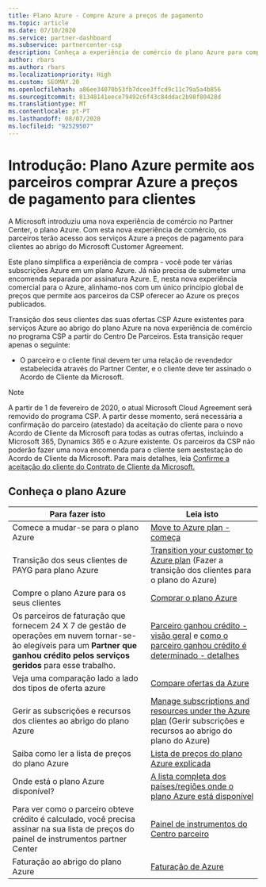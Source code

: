 ```yaml
---
title: Plano Azure - Compre Azure a preços de pagamento
ms.topic: article
ms.date: 07/10/2020
ms.service: partner-dashboard
ms.subservice: partnercenter-csp
description: Conheça a experiência de comércio do plano Azure para comprar serviços Azure a preços de pagamento para os clientes. Saiba mais sobre novos requisitos de segurança também.
author: rbars
ms.author: rbars
ms.localizationpriority: High
ms.custom: SEOMAY.20
ms.openlocfilehash: a86ee34070b53fb7dcee3ffcd9c11c79a5a4b856
ms.sourcegitcommit: 81348141eece79492c6f43c84ddac2b98f80428d
ms.translationtype: MT
ms.contentlocale: pt-PT
ms.lasthandoff: 08/07/2020
ms.locfileid: "92529507"
---
```

# <a name="introduction-azure-plan-lets-partners-buy-azure-at-pay-as-you-go-rates-for-customers"></a>Introdução: Plano Azure permite aos parceiros comprar Azure a preços de pagamento para clientes

A Microsoft introduziu uma nova experiência de comércio no Partner Center, o plano Azure.  Com esta nova experiência de comércio, os parceiros terão acesso aos serviços Azure a preços de pagamento para clientes ao abrigo do Microsoft Customer Agreement.

Este plano simplifica a experiência de compra - você pode ter várias subscrições Azure em um plano Azure. Já não precisa de submeter uma encomenda separada por assinatura Azure. E, nesta nova experiência comercial para o Azure, alinhamo-nos com um único princípio global de preços que permite aos parceiros da CSP oferecer ao Azure os preços publicados.

Transição dos seus clientes das suas ofertas CSP Azure existentes para serviços Azure ao abrigo do plano Azure na nova experiência de comércio no programa CSP a partir do Centro De Parceiros. Esta transição requer apenas o seguinte:

- O parceiro e o cliente final devem ter uma relação de revendedor estabelecida através do Partner Center, e o cliente deve ter assinado o Acordo de Cliente da Microsoft.

>[!Note]
>A partir de 1 de fevereiro de 2020, o atual Microsoft Cloud Agreement será removido do programa CSP. A partir desse momento, será necessária a confirmação do parceiro (atestado) da aceitação do cliente para o novo Acordo de Cliente da Microsoft para todas as outras ofertas, incluindo a Microsoft 365, Dynamics 365 e o Azure existente. Os parceiros da CSP não poderão fazer uma nova encomenda para o cliente sem aestestação do Acordo de Cliente da Microsoft. Para mais detalhes, leia [Confirme a aceitação do cliente do Contrato de Cliente da Microsoft.](confirm-customer-agreement.md)


## <a name="learn-about-the-azure-plan"></a>Conheça o plano Azure

|**Para fazer isto**   |**Leia isto**   |
|------------------|---------------------|
|Comece a mudar-se para o plano Azure|[Move to Azure plan - começa](azure-plan-get-started.md)
|Transição dos seus clientes de PAYG para plano Azure|[Transition your customer to Azure plan](azure-plan-transition.md) (Fazer a transição dos clientes para o plano do Azure)|
|Compre o plano Azure para os seus clientes|[Comprar o plano Azure](purchase-azure-plan.md)|
|Os parceiros de faturação que fornecem 24 X 7 de gestão de operações em nuvem tornar-se-ão elegíveis para um **Partner que ganhou crédito pelos serviços geridos** para esse trabalho.|[Parceiro ganhou crédito - visão geral](partner-earned-credit.md) e [como o parceiro ganhou crédito é determinado - detalhes](partner-earned-credit-explanation.md)|
|Veja uma comparação lado a lado dos tipos de oferta azure|[Compare ofertas da Azure](compare-azure-offers.md)|
|Gerir as subscrições e recursos dos clientes ao abrigo do plano Azure|[Manage subscriptions and resources under the Azure plan](azure-plan-manage.md) (Gerir subscrições e recursos ao abrigo do plano do Azure)|
|Saiba como ler a lista de preços do plano Azure   |[Lista de preços do plano Azure explicada](azure-plan-price-list.md)|
|Onde está o plano Azure disponível?|[A lista completa dos países/regiões onde o plano Azure está disponível](https://query.prod.cms.rt.microsoft.com/cms/api/am/binary/RE3QN0x)
|Para ver como o parceiro obteve crédito é calculado, você precisa assinar na sua lista de preços do painel de instrumentos partner Center|[Painel de instrumentos do Centro parceiro](https://partner.microsoft.com/dashboard/home)|
|Faturação ao abrigo do plano Azure|[Faturação de Azure](azure-plan-billing.md)|